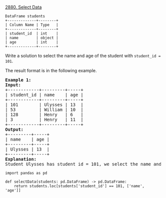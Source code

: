 [2880. Select Data](https://leetcode.com/problems/select-data/)


```
DataFrame students
+-------------+--------+
| Column Name | Type   |
+-------------+--------+
| student_id  | int    |
| name        | object |
| age         | int    |
+-------------+--------+

```

Write a solution to select the name and age of the student with `student_id = 101`.

The result format is in the following example.

<pre><strong>Example 1:
Input:</strong>
+------------+---------+-----+
| student_id | name    | age |
+------------+---------+-----+
| 101        | Ulysses | 13  |
| 53         | William | 10  |
| 128        | Henry   | 6   |
| 3          | Henry   | 11  |
+------------+---------+-----+
<strong>Output:</strong>
+---------+-----+
| name    | age | 
+---------+-----+
| Ulysses | 13  |
+---------+-----+
<strong>Explanation:
</strong>Student Ulysses has student_id = 101, we select the name and age.</pre>

```
import pandas as pd

def selectData(students: pd.DataFrame) -> pd.DataFrame:
    return students.loc[students['student_id'] == 101, ['name', 'age']]
  
```
